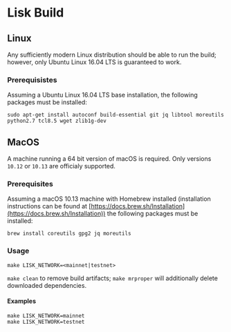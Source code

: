# Lisk Build

## Linux

Any sufficiently modern Linux distribution should be able to run the build;
however, only Ubuntu Linux 16.04 LTS is guaranteed to work.

### Prerequisistes

Assuming a Ubuntu Linux 16.04 LTS base installation, the following packages
must be installed:

```
sudo apt-get install autoconf build-essential git jq libtool moreutils python2.7 tcl8.5 wget zlib1g-dev
```

## MacOS

A machine running a 64 bit version of macOS is required. Only versions
`10.12` or `10.13` are officialy supported.

### Prerequisites

Assuming a macOS 10.13 machine with Homebrew installed (installation
instructions can be found at
[https://docs.brew.sh/Installation](https://docs.brew.sh/Installation))
the following packages must be installed:

```
brew install coreutils gpg2 jq moreutils
```

### Usage

```
make LISK_NETWORK=<mainnet|testnet>
```

`make clean` to remove build artifacts; `make mrproper` will additionally delete downloaded dependencies.

#### Examples

```
make LISK_NETWORK=mainnet
make LISK_NETWORK=testnet
```
